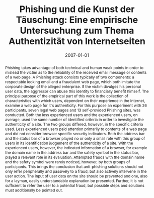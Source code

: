 ---
abstract: 'Phishing takes advantage of both technical and human weak points in order
  to mislead the victim as to the reliability of the received email message or contents
  of a web page. A Phishing attack consists typically of two components: a respectable
  looking email and a fraudulent web page, which both imitate the corporate design
  of the alleged enterprise. If the victim divulges his personal user data, the aggressor
  can abuse this identity to financially benefit himself. The principal purpose of
  the empirical part of this work is the collection of characteristics with which
  users, dependent on their experience in the Internet, examine a web page for it´s
  authenticity. For this purpose an experiment with 26 participants, seven legal web
  pages and 13 self-provided Phishing sites, was conducted.  Both the less experienced
  users and the experienced users, on average, used the same number of identified
  criteria in order to investigate the authenticity of a site. The two groups differed,
  however, in the specific criteria used. Less experienced users paid attention primarily
  to contents of a web page and did not consider browser specific security indicators.
  Both the address bar and the status bar of a browser played no or only a small role
  with this group of users in its identification judgement of the authenticity of
  a site. With the experienced users, however, the indicated information of a browser,
  for example the domain name in the address bar and the safety symbol in the status
  bar, played a relevant role in its evaluation. Attempted frauds with the domain
  name and the safety symbol were rarely noticed, however, by both groups of participants.
  This brings the conclusion that anti-phishing solutions should not only refer peripherally
  and passively to a fraud, but also actively intervene in the user action. The input
  of user data on the site should be prevented and one, also for a layman, easily
  understandable explanation be presented. Further, it is not sufficient to refer
  the user to a potential fraud, but possible steps and solutions must additionally
  be pointed out.'
authors:
- Doris Pinter
date: '2007-01-01'
featured: false
links:
- name: Publik
  url: https://publik.tuwien.ac.at/showentry.php?ID=141561&lang=2
publication_types:
- '7'
publishDate: '2007-01-01'
title: 'Phishing und die Kunst der Täuschung: Eine empirische Untersuchung zum Thema
  Authentizität von Internetseiten'
url_pdf: ''
---